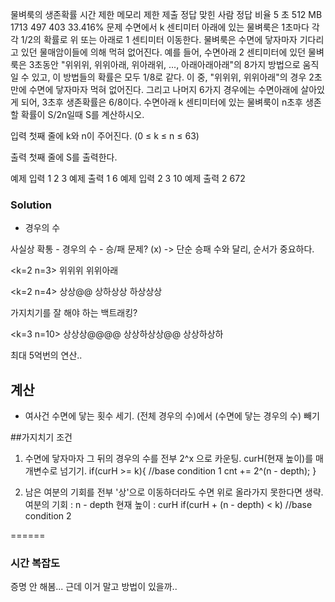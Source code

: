 물벼룩의 생존확률
시간 제한	메모리 제한	제출	정답	맞힌 사람	정답 비율
5 초	512 MB	1713	497	403	33.416%
문제
수면에서 k 센티미터 아래에 있는 물벼룩은 1초마다 각각 1/2의 확률로 위 또는 아래로 1 센티미터 이동한다.  물벼룩은 수면에 닿자마자 기다리고 있던 물매암이들에 의해 먹혀 없어진다.  예를 들어, 수면아래 2 센티미터에 있던 물벼룩은 3초동안 "위위위, 위위아래, 위아래위, ..., 아래아래아래"의 8가지 방법으로 움직일 수 있고, 이 방법들의 확률은 모두 1/8로 같다.  이 중, "위위위, 위위아래"의 경우 2초만에 수면에 닿자마자 먹혀 없어진다.  그리고 나머지 6가지 경우에는 수면아래에 살아있게 되어, 3초후 생존확률은 6/8이다.  수면아래 k 센티미터에 있는 물벼룩이 n초후 생존할 확률이 S/2n일때 S를 계산하시오.

입력
첫째 줄에 k와 n이 주어진다. (0 ≤ k ≤ n ≤ 63)

출력
첫째 줄에 S를 출력한다.

예제 입력 1 
2 3
예제 출력 1 
6
예제 입력 2 
3 10
예제 출력 2 
672

### Solution
- 경우의 수

사실상 확통 - 경우의 수 - 
승/패 문제? (x)
	-> 단순 승패 수와 달리, 순서가 중요하다.


<k=2 n=3>
위위위
위위아래

<k=2 n=4>
상상@@
상하상상
하상상상

가지치기를 잘 해야 하는 백트래킹?

<k=3 n=10>
상상상@@@@
상상하상상@@
상상하상하

최대 5억번의 연산..

## 계산
- 여사건
수면에 닿는 횟수 세기.
(전체 경우의 수)에서 (수면에 닿는 경우의 수) 빼기

##가지치기 조건
1. 수면에 닿자마자 그 뒤의 경우의 수를 전부 2^x 으로 카운팅.
	curH(현재 높이)를 매개변수로 넘기기.
	if(curH >= k){	//base condition 1
		cnt += 2^(n - depth);
	}

2. 남은 여분의 기회를 전부 '상'으로 이동하더라도 수면 위로 올라가지 못한다면 생략.
	여분의 기회 : n - depth
	현재 높이 : curH
	if(curH + (n - depth) < k) //base condition 2


======
### 시간 복잡도
증명 안 해봄...
근데 이거 말고 방법이 있을까..






